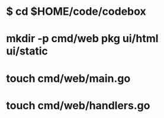 
# $ cd $HOME/code/codebox
# mkdir -p cmd/web pkg ui/html ui/static
# touch cmd/web/main.go
# touch cmd/web/handlers.go

